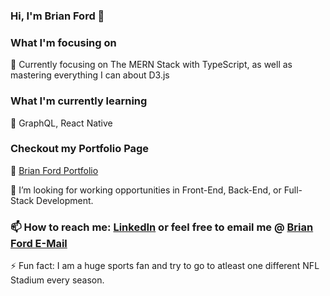 ### Hi, I'm Brian Ford 👋

<!--
**jethoo/jethoo** is a ✨ _special_ ✨ repository because its `README.md` (this file) appears on your GitHub profile. -->

### What I'm focusing on 
🔭 Currently focusing on The MERN Stack with TypeScript, as well as mastering everything I can about D3.js

### What I'm currently learning 
🌱 GraphQL, React Native

### Checkout my Portfolio Page
🔭 [Brian Ford Portfolio](https://bf2344.netlify.app)

👯 I’m looking for working opportunities in Front-End, Back-End, or Full-Stack Development.

### 📫 How to reach me: [LinkedIn](https://www.linkedin.com/in/bf2344/) or feel free to email me @ [Brian Ford E-Mail](mailto:bf@bford.dev)

⚡ Fun fact: I am a huge sports fan and try to go to atleast one different NFL Stadium every season. 
